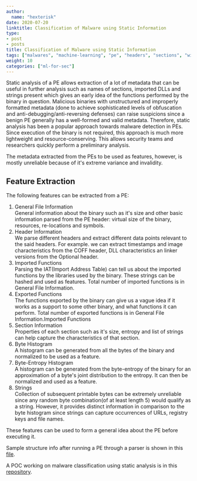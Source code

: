 ```yaml
---
author:
  name: "hexterisk"
date: 2020-07-20
linktitle: Classification of Malware using Static Information
type:
- post
- posts
title: Classification of Malware using Static Information
tags: ["malwares", "machine-learning", "pe", "headers", "sections", "windows", "images"]
weight: 10
categories: ["ml-for-sec"]
---
```


Static analysis of a PE allows extraction of a lot of metadata that can be useful in further analysis such as names of sections, imported DLLs and strings present which gives an early idea of the functions performed by the binary in question. Malicious binaries with unstructured and improperly formatted metadata (done to achieve sophisticated levels of obfuscation and anti-debugging/anti-reversing defenses) can raise suspicions since a benign PE generally has a well-formed and valid metadata. Therefore, static analysis has been a popular approach towards malware detection in PEs. Since execution of the binary is not required, this approach is much more lightweight and resource-conserving. This allows security teams and researchers quickly perform a preliminary analysis.

The metadata extracted from the PEs to be used as features, however, is mostly unreliable because of it's extreme variance and invalidity.

## Feature Extraction

The following features can be extracted from a PE:

1.  General File Information  
    General information about the binary such as it's size and other basic information parsed from the PE header: virtual size of the binary, resources, re-locations and symbols.
2.  Header Information  
    We parse different headers and extract different data points relevant to the said headers. For example. we can extract timestamps and image characteristics from the COFF header, DLL characteristics an linker versions from the Optional header.
3.  Imported Functions  
    Parsing the IAT(Import Address Table) can tell us about the imported functions by the libraries used by the binary. These strings can be hashed and used as features. Total number of imported functions is in General File Information.
4.  Exported Functions  
    The functions exported by the binary can give us a vague idea if it works as a support to some other binary, and what functions it can perform. Total number of exported functions is in General File Information.Imported Functions
5.  Section Information  
    Properties of each section such as it's size, entropy and list of strings can help capture the characteristics of that section.
6.  Byte Histogram  
    A histogram can be generated from all the bytes of the binary and normalized to be used as a feature.
7.  Byte-Entropy Histogram  
    A histogram can be generated from the byte-entropy of the binary for an approximation of a byte's joint distribution to the entropy. It can then be normalized and used as a feature.
8.  Strings  
    Collection of subsequent printable bytes can be extremely unreliable since any random byte combination(of at least length 5) would qualify as a string. However, it provides distinct information in comparison to the byte histogram since strings can capture occurrences of URLs, registry keys and file names.

These features can be used to form a general idea about the PE before executing it.

Sample structure info after running a PE through a parser is shown in this [file](https://github.com/hexterisk/static-malwired/blob/master/static_info.txt).

A POC working on malware classification using static analysis is in this [repository](https://github.com/hexterisk/static-malwired).